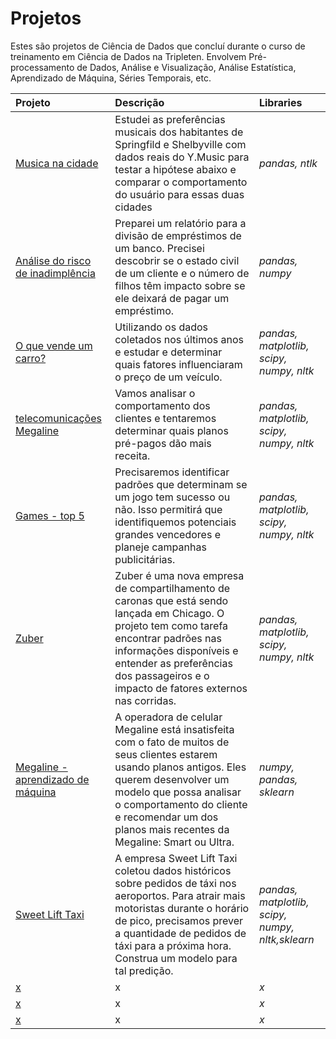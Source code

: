 # Projetos 
Estes são projetos de Ciência de Dados que concluí durante o curso de treinamento em Ciência de Dados na Tripleten.
Envolvem Pré-processamento de Dados, Análise e Visualização, Análise Estatística, Aprendizado de Máquina, Séries Temporais, etc.

| Projeto               | Descrição                                                                                 | Libraries                      |
|:--------------------- |:------------------------------------------------------------------------------------------- |:------------------------------ |
|[Musica na cidade](https://github.com/IzabelaHammer/projetos_tripleten/blob/main/Projeto1)|Estudei as preferências musicais dos habitantes de Springfild e Shelbyville com dados reais do Y.Music para testar a hipótese abaixo e comparar o comportamento do usuário para essas duas cidades|*pandas, ntlk*|
|[Análise do risco de inadimplência](https://github.com/IzabelaHammer/projetos_tripleten/tree/main/Projeto2)|Preparei um relatório para a divisão de empréstimos de um banco. Precisei descobrir se o estado civil de um cliente e o número de filhos têm impacto sobre se ele deixará de pagar um empréstimo.|*pandas, numpy*|
|[O que vende um carro?](https://github.com/IzabelaHammer/projetos_tripleten/tree/main/Projeto3)|Utilizando os dados coletados nos últimos anos e estudar e determinar quais fatores influenciaram o preço de um veículo.|*pandas, matplotlib, scipy, numpy, nltk*|
|[telecomunicações Megaline](https://github.com/IzabelaHammer/projetos_tripleten/tree/main/Projeto4)|Vamos analisar o comportamento dos clientes e tentaremos determinar quais planos pré-pagos dão mais receita.|*pandas, matplotlib, scipy, numpy, nltk*|
|[Games - top 5](https://github.com/IzabelaHammer/projetos_tripleten/tree/main/Projeto5)| Precisaremos identificar padrões que determinam se um jogo tem sucesso ou não. Isso permitirá que identifiquemos potenciais grandes vencedores e planeje campanhas publicitárias.|*pandas, matplotlib, scipy, numpy, nltk*|
|[Zuber](https://github.com/IzabelaHammer/projetos_tripleten/tree/main/Projeto6)|Zuber é uma nova empresa de compartilhamento de caronas que está sendo lançada em Chicago. O projeto tem como tarefa encontrar padrões nas informações disponíveis e entender as preferências dos passageiros e o impacto de fatores externos nas corridas. |*pandas, matplotlib, scipy, numpy, nltk*|
|[Megaline - aprendizado de máquina](https://github.com/IzabelaHammer/projetos_tripleten/tree/main/Projeto7)|A operadora de celular Megaline está insatisfeita com o fato de muitos de seus clientes estarem usando planos antigos. Eles querem desenvolver um modelo que possa analisar o comportamento do cliente e recomendar um dos planos mais recentes da Megaline: Smart ou Ultra.|*numpy, pandas, sklearn*|
|[Sweet Lift Taxi](https://github.com/IzabelaHammer/projetos_tripleten/blob/main/Projeto13/previsaoproximahorataxi.ipynb)|A empresa Sweet Lift Taxi coletou dados históricos sobre pedidos de táxi nos aeroportos. Para atrair mais motoristas durante o horário de pico, precisamos prever a quantidade de pedidos de táxi para a próxima hora. Construa um modelo para tal predição.|*pandas, matplotlib, scipy, numpy, nltk,sklearn*|
|[x](x)|x|*x*|
|[x](x)|x|*x*|
|[x](x)|x|*x*|
